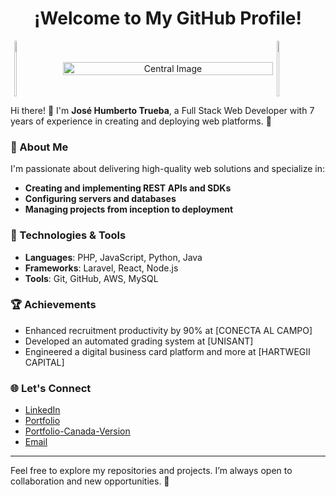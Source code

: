 <h1 align="center">¡Welcome to My GitHub Profile!</h1>

<div style="display: flex; align-items: center; justify-content: center;">
  <!-- Left Icon -->
  <div style="display:flex;flex: 1; text-align: center;">
    <img src="https://user-images.githubusercontent.com/74038190/212257454-16e3712e-945a-4ca2-b238-408ad0bf87e6.gif" 
         style="height: 20%; max-height: 100px; width: auto; display: block;" 
         alt="Icon 1">
  </div>

  <!-- Central Image -->
  <div style="display:flex;flex: 4; text-align: center;">
    <img src="https://user-images.githubusercontent.com/74038190/212257468-1e9a91f1-b626-4baa-b15d-5c385dfa7ed2.gif" 
         style="height: 100%; max-height: 500px; width: auto; display: block;" 
         alt="Central Image">
  </div>

  <!-- Right Icon -->
  <div style="flex: 1; text-align: center;">
    <img src="https://user-images.githubusercontent.com/74038190/212257467-871d32b7-e401-42e8-a166-fcfd7baa4c6b.gif" 
         style="height: 20%; max-height: 100px; width: auto; display: block;" 
         alt="Icon 2">
  </div>
</div>


Hi there! 👋 I'm **José Humberto Trueba**, a Full Stack Web Developer with 7 years of experience in creating and deploying web platforms. 🚀

### 💼 About Me
I'm passionate about delivering high-quality web solutions and specialize in:
- **Creating and implementing REST APIs and SDKs**
- **Configuring servers and databases**
- **Managing projects from inception to deployment**

### 🔧 Technologies & Tools
- **Languages**: PHP, JavaScript, Python, Java
- **Frameworks**: Laravel, React, Node.js
- **Tools**: Git, GitHub, AWS, MySQL

### 🏆 Achievements
- Enhanced recruitment productivity by 90% at [CONECTA AL CAMPO]
- Developed an automated grading system at [UNISANT]
- Engineered a digital business card platform and more at [HARTWEGII CAPITAL]

### 🌐 Let's Connect
- [LinkedIn](https://www.linkedin.com/in/josehumbertotrueba)
- [Portfolio](https://jhtrueba.xyz)
- [Portfolio-Canada-Version](https://ca.jhtrueba.xyz)
- [Email](mailto:joshu2991@hotmail.com)

---

Feel free to explore my repositories and projects. I’m always open to collaboration and new opportunities. 🚀

